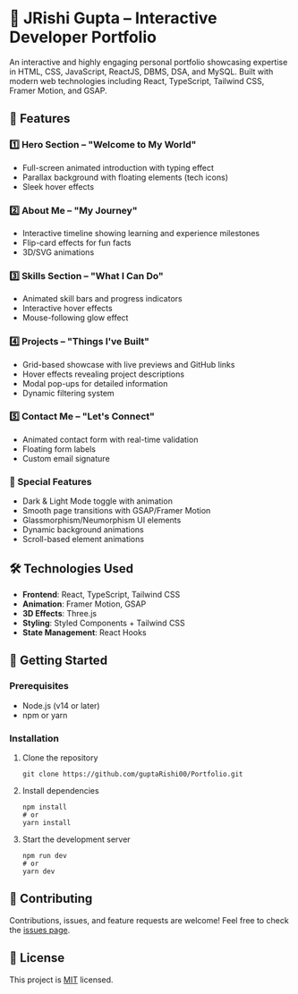 # 🚀 JRishi Gupta – Interactive Developer Portfolio

An interactive and highly engaging personal portfolio showcasing expertise in HTML, CSS, JavaScript, ReactJS, DBMS, DSA, and MySQL. Built with modern web technologies including React, TypeScript, Tailwind CSS, Framer Motion, and GSAP.

## 🌟 Features

### 1️⃣ Hero Section – "Welcome to My World"

- Full-screen animated introduction with typing effect
- Parallax background with floating elements (tech icons)
- Sleek hover effects

### 2️⃣ About Me – "My Journey"

- Interactive timeline showing learning and experience milestones
- Flip-card effects for fun facts
- 3D/SVG animations

### 3️⃣ Skills Section – "What I Can Do"

- Animated skill bars and progress indicators
- Interactive hover effects
- Mouse-following glow effect

### 4️⃣ Projects – "Things I've Built"

- Grid-based showcase with live previews and GitHub links
- Hover effects revealing project descriptions
- Modal pop-ups for detailed information
- Dynamic filtering system

### 5️⃣ Contact Me – "Let's Connect"

- Animated contact form with real-time validation
- Floating form labels
- Custom email signature

### 🔹 Special Features

- Dark & Light Mode toggle with animation
- Smooth page transitions with GSAP/Framer Motion
- Glassmorphism/Neumorphism UI elements
- Dynamic background animations
- Scroll-based element animations

## 🛠️ Technologies Used

- **Frontend**: React, TypeScript, Tailwind CSS
- **Animation**: Framer Motion, GSAP
- **3D Effects**: Three.js
- **Styling**: Styled Components + Tailwind CSS
- **State Management**: React Hooks

## 🚀 Getting Started

### Prerequisites

- Node.js (v14 or later)
- npm or yarn

### Installation

1. Clone the repository

   ```
   git clone https://github.com/guptaRishi00/Portfolio.git
   ```

2. Install dependencies

   ```
   npm install
   # or
   yarn install
   ```

3. Start the development server
   ```
   npm run dev
   # or
   yarn dev
   ```

## 🤝 Contributing

Contributions, issues, and feature requests are welcome! Feel free to check the [issues page](https://github.com/guptaRishi00/Portfolio.git).

## 📝 License

This project is [MIT](LICENSE) licensed.
